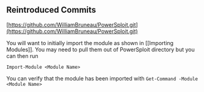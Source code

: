 ## Reintroduced Commits
[https://github.com/WilliamBruneau/PowerSploit.git](https://github.com/WilliamBruneau/PowerSploit.git)

You will want to initially import the module as shown in [[Importing Modules]]. 
You may need to pull them out of PowerSploit directory but you can then run 

`Import-Module <Module Name>`

You can verify that the module has been imported with 
`Get-Command -Module <Module Name>`


